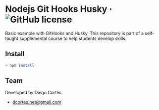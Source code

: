 # Nodejs Git Hooks Husky &middot; ![GitHub license](https://img.shields.io/badge/license-MIT-blue.svg)

Basic example with GitHooks and Husky. This repository is part of a self-taught supplemental course to help students develop skills.

## Install

```bash
> npm install
```

## Team

Developed by Diego Cortés

- dcortes.net@gmail.com

